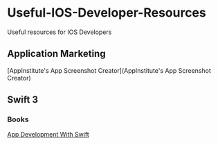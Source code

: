 # Useful-IOS-Developer-Resources
Useful resources for IOS Developers

## Application Marketing
[AppInstitute's App Screenshot Creator](AppInstitute's App Screenshot Creator)

## Swift 3
### Books
[App Development With Swift](https://itun.es/us/aVbRcb.l)
